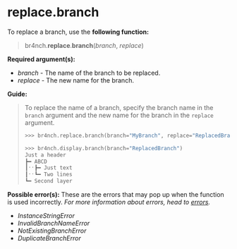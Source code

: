 # replace.branch

To replace a branch, use the **following function:**

> br4nch.**replace**.**branch**(*branch*, *replace*)

**Required argument(s):**

- *branch* - The name of the branch to be replaced.
- *replace* - The new name for the branch.

**Guide:**

> To replace the name of a branch, specify the branch name in the `branch` argument and the new name for the branch in the `replace` argument.
>
> ```python
> >>> br4nch.replace.branch(branch="MyBranch", replace="ReplacedBranch")
> 
> >>> br4nch.display.branch(branch="ReplacedBranch")
> Just a header
> ┣━ ABCD
> ┃ˑˑ┣━ Just text
> ┃ˑˑ┗━ Two lines
> ┗━ Second layer
> ```

**Possible error(s):**
These are the errors that may pop up when the function is used incorrectly.
*For more information about errors, head to [errors](../../guides/errors.md).*

- *InstanceStringError*
- *InvalidBranchNameError*
- *NotExistingBranchError*
- *DuplicateBranchError*

